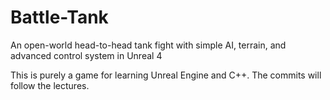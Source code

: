 # Battle-Tank
An open-world head-to-head tank fight with simple AI, terrain, and advanced control system in Unreal 4

This is purely a game for learning Unreal Engine and C++. The commits will follow the lectures.

